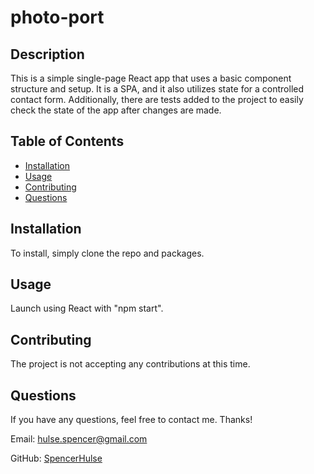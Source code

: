 # photo-port

## Description

This is a simple single-page React app that uses a basic component structure and setup. It is a SPA, and it also utilizes state for a controlled contact form. Additionally, there are tests added to the project to easily check the state of the app after changes are made.

## Table of Contents

- [Installation](#installation)
- [Usage](#usage)
- [Contributing](#contributing)
- [Questions](#questions)

## Installation

To install, simply clone the repo and packages.

## Usage

Launch using React with "npm start".

## Contributing

The project is not accepting any contributions at this time.

## Questions

If you have any questions, feel free to contact me. Thanks!

Email: hulse.spencer@gmail.com

GitHub: [SpencerHulse](https://github.com/SpencerHulse)
